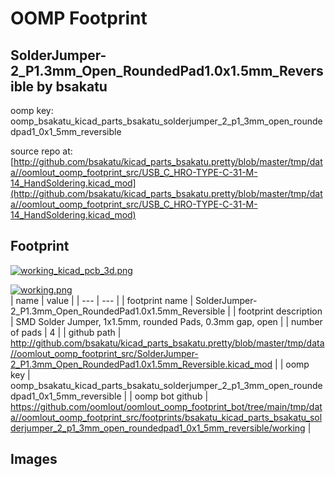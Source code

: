 # OOMP Footprint  
## SolderJumper-2_P1.3mm_Open_RoundedPad1.0x1.5mm_Reversible  by bsakatu  
  
oomp key: oomp_bsakatu_kicad_parts_bsakatu_solderjumper_2_p1_3mm_open_roundedpad1_0x1_5mm_reversible  
  
source repo at: [http://github.com/bsakatu/kicad_parts_bsakatu.pretty/blob/master/tmp/data//oomlout_oomp_footprint_src/USB_C_HRO-TYPE-C-31-M-14_HandSoldering.kicad_mod](http://github.com/bsakatu/kicad_parts_bsakatu.pretty/blob/master/tmp/data//oomlout_oomp_footprint_src/USB_C_HRO-TYPE-C-31-M-14_HandSoldering.kicad_mod)  
## Footprint  
  
[![working_kicad_pcb_3d.png](working_kicad_pcb_3d_600.png)](working_kicad_pcb_3d.png)  
  
[![working.png](working_600.png)](working.png)  
| name | value | 
| --- | --- | 
| footprint name | SolderJumper-2_P1.3mm_Open_RoundedPad1.0x1.5mm_Reversible | 
| footprint description | SMD Solder Jumper, 1x1.5mm, rounded Pads, 0.3mm gap, open | 
| number of pads | 4 | 
| github path | http://github.com/bsakatu/kicad_parts_bsakatu.pretty/blob/master/tmp/data//oomlout_oomp_footprint_src/SolderJumper-2_P1.3mm_Open_RoundedPad1.0x1.5mm_Reversible.kicad_mod | 
| oomp key | oomp_bsakatu_kicad_parts_bsakatu_solderjumper_2_p1_3mm_open_roundedpad1_0x1_5mm_reversible | 
| oomp bot github | https://github.com/oomlout/oomlout_oomp_footprint_bot/tree/main/tmp/data//oomlout_oomp_footprint_src/footprints/bsakatu_kicad_parts_bsakatu_solderjumper_2_p1_3mm_open_roundedpad1_0x1_5mm_reversible/working | 
## Images  

